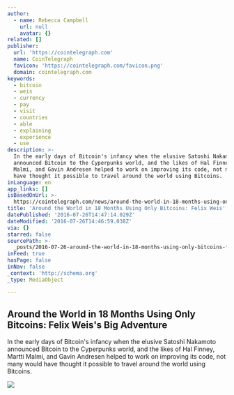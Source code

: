 ```yaml
---
author:
  - name: Rebecca Campbell
    url: null
    avatar: {}
related: []
publisher:
  url: 'https://cointelegraph.com'
  name: CoinTelegraph
  favicon: 'https://cointelegraph.com/favicon.png'
  domain: cointelegraph.com
keywords:
  - bitcoin
  - weis
  - currency
  - pay
  - visit
  - countries
  - able
  - explaining
  - experience
  - use
description: >-
  In the early days of Bitcoin's infancy when the elusive Satoshi Nakamoto
  announced Bitcoin to the Cyperpunks world, and the likes of Hal Finney, Martti
  Malmi, and Gavin Andresen helped to work on improving its code, not many would
  have thought it possible to travel around the world using Bitcoins.
inLanguage: en
app_links: []
isBasedOnUrl: >-
  https://cointelegraph.com/news/around-the-world-in-18-months-using-only-bitcoins-felix-weiss-big-adventure
title: 'Around the World in 18 Months Using Only Bitcoins: Felix Weis''s Big Adventure'
datePublished: '2016-07-26T14:47:14.029Z'
dateModified: '2016-07-26T14:46:59.038Z'
via: {}
starred: false
sourcePath: >-
  _posts/2016-07-26-around-the-world-in-18-months-using-only-bitcoins-felix-wei.md
inFeed: true
hasPage: false
inNav: false
_context: 'http://schema.org'
_type: MediaObject

---
```

<article style=""><h1>Around the World in 18 Months Using Only Bitcoins: Felix Weis's Big Adventure</h1><p>In the early days of Bitcoin's infancy when the elusive Satoshi Nakamoto announced Bitcoin to the Cyperpunks world, and the likes of Hal Finney, Martti Malmi, and Gavin Andresen helped to work on improving its code, not many would have thought it possible to travel around the world using Bitcoins.</p><img src="https://cointelegraph.com/storage/uploads/view/fbcdf5e3edab633e0d05450618faf0e7.jpg" /></article>